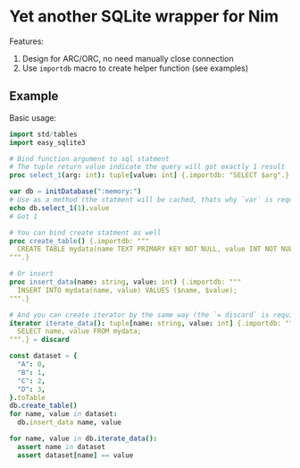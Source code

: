 # Yet another SQLite wrapper for Nim

Features:

1. Design for ARC/ORC, no need manually close connection
2. Use `importdb` macro to create helper function (see examples)

## Example

Basic usage:

```nim
import std/tables
import easy_sqlite3

# Bind function argument to sql statment
# The tuple return value indicate the query will got exactly 1 result
proc select_1(arg: int): tuple[value: int] {.importdb: "SELECT $arg".}

var db = initDatabase(":memory:")
# Use as a method (the statment will be cached, thats why `var` is required)
echo db.select_1(1).value
# Got 1

# You can bind create statment as well
proc create_table() {.importdb: """
  CREATE TABLE mydata(name TEXT PRIMARY KEY NOT NULL, value INT NOT NULL);
""".}

# Or insert
proc insert_data(name: string, value: int) {.importdb: """
  INSERT INTO mydata(name, value) VALUES ($name, $value);
""".}

# And you can create iterator by the same way (the `= discard` is required, since iterator must have body in nim)
iterator iterate_data(): tuple[name: string, value: int] {.importdb: """
  SELECT name, value FROM mydata;
""".} = discard

const dataset = {
  "A": 0,
  "B": 1,
  "C": 2,
  "D": 3,
}.toTable
db.create_table()
for name, value in dataset:
  db.insert_data name, value

for name, value in db.iterate_data():
  assert name in dataset
  assert dataset[name] == value
```
